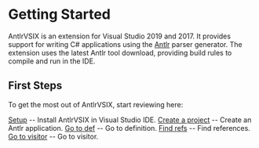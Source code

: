 
# Getting Started

AntlrVSIX is an extension for Visual Studio 2019 and 2017. It provides support for
writing C# applications using the [Antlr](antlr.org) parser generator. The extension
uses the latest Antlr tool download, providing build rules to compile and run in the
IDE.

## First Steps

To get the most out of AntlrVSIX, start reviewing here:

[Setup](https://github.com/kaby76/AntlrVSIX/doc/setup.md) -- Install AntlrVSIX in Visual Studio IDE.
[Create a project](https://github.com/kaby76/AntlrVSIX/doc/create.md) -- Create an Antlr application.
[Go to def](https://github.com/kaby76/AntlrVSIX/doc/gotodef.md) -- Go to definition.
[Find refs](https://github.com/kaby76/AntlrVSIX/doc/findrefs.md) -- Find references.
[Go to visitor](https://github.com/kaby76/AntlrVSIX/doc/gotovisitor.md) -- Go to visitor.

